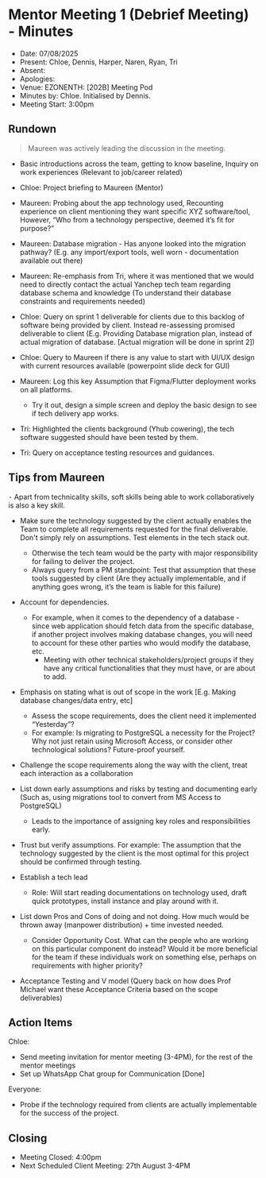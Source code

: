 # Mentor Meeting 1 (Debrief Meeting) - Minutes

- Date: 07/08/2025
- Present: Chloe, Dennis, Harper, Naren, Ryan, Tri
- Absent:
- Apologies:
- Venue: EZONENTH: [202B] Meeting Pod
- Minutes by: Chloe. Initialised by Dennis. 
- Meeting Start: 3:00pm

## Rundown
> Maureen was actively leading the discussion in the meeting.

- Basic introductions across the team, getting to know baseline, Inquiry on work experiences (Relevant to job/career related)

- Chloe: Project briefing to Maureen (Mentor)

- Maureen: Probing about the app technology used, Recounting experience on client mentioning they want specific XYZ software/tool,
However, “Who from a technology perspective, deemed it’s fit for purpose?”

- Maureen: Database migration - Has anyone looked into the migration pathway? (E.g. any import/export tools, well worn - documentation
available out there)

- Maureen: Re-emphasis from Tri, where it was mentioned that we would need to directly contact the actual Yanchep tech team regarding
database schema and knowledge (To understand their database constraints and requirements needed)

- Chloe: Query on sprint 1 deliverable for clients due to this backlog of software being provided by client. Instead re-assessing promised deliverable to client (E.g. Providing Database migration plan, instead of actual migration of database. [Actual migration will be done in sprint 2])

- Chloe: Query to Maureen if there is any value to start with UI/UX design with current resources available (powerpoint slide deck for GUI)

- Maureen: Log this key Assumption that Figma/Flutter deployment works on all platforms.
    - Try it out, design a simple screen and deploy the basic design to see if tech delivery app works.

- Tri: Highlighted the clients background (Yhub cowering), the tech software suggested should have been tested by them.

- Tri: Query on acceptance testing resources and guidances.

## Tips from Maureen
⁃ Apart from technicality skills, soft skills being able to work collaboratively is also a key skill.

- Make sure the technology suggested by the client actually enables the Team to complete all requirements requested for the final deliverable. Don't simply rely on assumptions. Test elements in the tech stack out. 
    - Otherwise the tech team would be the party with major responsibility for failing to deliver the project.
    - Always query from a PM standpoint: Test that assumption that these tools suggested by client (Are they actually implementable, and if anything goes wrong, it’s the team is liable for this failure)
    
- Account for dependencies.
    - For example, when it comes to the dependency of a database - since web application should fetch data from the specific database, if another project involves making database changes, you will need to account for these other parties who would modify the database, etc.         
        - Meeting with other technical stakeholders/project groups if they have any critical functionalities that they must have, or are about to add.
        
- Emphasis on stating what is out of scope in the work [E.g. Making database changes/data entry, etc]
    - Assess the scope requirements, does the client need it implemented “Yesterday”?
    - For example: Is migrating to PostgreSQL a necessity for the Project? Why not just retain using Microsoft Access, or consider other technological solutions? Future-proof yourself.

- Challenge the scope requirements along the way with the client, treat each interaction as a collaboration

- List down early assumptions and risks by testing and documenting early (Such as, using migrations tool to convert from MS
Access to PostgreSQL) 
    - Leads to the importance of assigning key roles and responsibilities early.
    
- Trust but verify assumptions. For example: The assumption that the technology suggested by the client is the most optimal for this project should be confirmed through testing.

- Establish a tech lead 
    - Role: Will start reading documentations on technology used, draft quick prototypes, install instance and play around with it.
    
- List down Pros and Cons of doing and not doing. How much would be thrown away (manpower distribution) + time invested
needed.
    - Consider Opportunity Cost. What can the people who are working on this particular component do instead? Would it be more beneficial for the team if these individuals work on something else, perhaps on requirements with higher priority?
    
- Acceptance Testing and V model (Query back on how does Prof Michael want these Acceptance Criteria based on the scope deliverables)

## Action Items
Chloe: 
- Send meeting invitation for mentor meeting (3-4PM), for the rest of the mentor meetings
- Set up WhatsApp Chat group for Communication [Done]

Everyone: 
- Probe if the technology required from clients are actually implementable for the success of the project. 

## Closing
- Meeting Closed: 4:00pm
- Next Scheduled Client Meeting: 27th August 3-4PM
